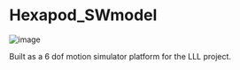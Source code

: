 ﻿# Hexapod_SWmodel
![image](https://github.com/user-attachments/assets/0aa67bb9-71fd-4f93-8c30-ba1aabded1dc)

Built as a 6 dof motion simulator platform for the LLL project.

